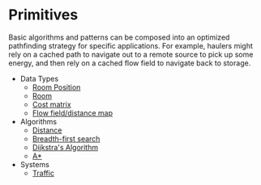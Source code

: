 # Primitives

Basic algorithms and patterns can be composed into an optimized pathfinding strategy for specific applications. For example, haulers might rely on a cached path to navigate out to a remote source to pick up some energy, and then rely on a cached flow field to navigate back to storage.

- Data Types
  - [Room Position](./roomposition.md)
  - [Room](./room.md)
  - [Cost matrix](./costmatrix.md)
  - [Flow field/distance map](./flowfield.md)
- Algorithms
  - [Distance](./distance.md)
  - [Breadth-first search](./breadth-first-search.md)
  - [Dijkstra's Algorithm](./dijkstras-algorithm.md)
  - [A\*](./astar.md)
- Systems
  - [Traffic](./traffic.md)
